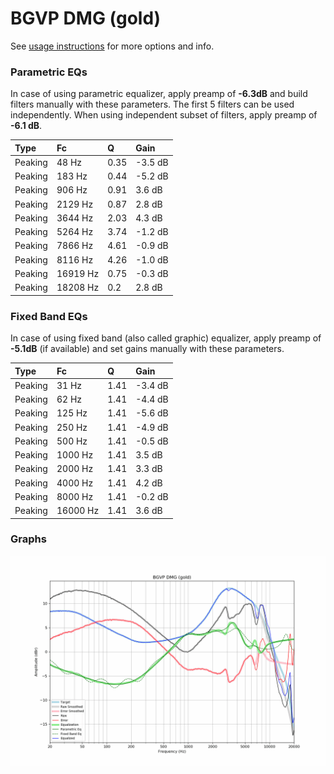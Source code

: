 # BGVP DMG (gold)
See [usage instructions](https://github.com/jaakkopasanen/AutoEq#usage) for more options and info.

### Parametric EQs
In case of using parametric equalizer, apply preamp of **-6.3dB** and build filters manually
with these parameters. The first 5 filters can be used independently.
When using independent subset of filters, apply preamp of **-6.1 dB**.

| Type    | Fc       |    Q | Gain    |
|:--------|:---------|:-----|:--------|
| Peaking | 48 Hz    | 0.35 | -3.5 dB |
| Peaking | 183 Hz   | 0.44 | -5.2 dB |
| Peaking | 906 Hz   | 0.91 | 3.6 dB  |
| Peaking | 2129 Hz  | 0.87 | 2.8 dB  |
| Peaking | 3644 Hz  | 2.03 | 4.3 dB  |
| Peaking | 5264 Hz  | 3.74 | -1.2 dB |
| Peaking | 7866 Hz  | 4.61 | -0.9 dB |
| Peaking | 8116 Hz  | 4.26 | -1.0 dB |
| Peaking | 16919 Hz | 0.75 | -0.3 dB |
| Peaking | 18208 Hz | 0.2  | 2.8 dB  |

### Fixed Band EQs
In case of using fixed band (also called graphic) equalizer, apply preamp of **-5.1dB**
(if available) and set gains manually with these parameters.

| Type    | Fc       |    Q | Gain    |
|:--------|:---------|:-----|:--------|
| Peaking | 31 Hz    | 1.41 | -3.4 dB |
| Peaking | 62 Hz    | 1.41 | -4.4 dB |
| Peaking | 125 Hz   | 1.41 | -5.6 dB |
| Peaking | 250 Hz   | 1.41 | -4.9 dB |
| Peaking | 500 Hz   | 1.41 | -0.5 dB |
| Peaking | 1000 Hz  | 1.41 | 3.5 dB  |
| Peaking | 2000 Hz  | 1.41 | 3.3 dB  |
| Peaking | 4000 Hz  | 1.41 | 4.2 dB  |
| Peaking | 8000 Hz  | 1.41 | -0.2 dB |
| Peaking | 16000 Hz | 1.41 | 3.6 dB  |

### Graphs
![](./BGVP%20DMG%20(gold).png)